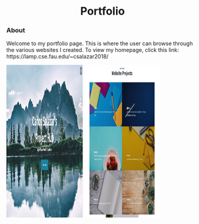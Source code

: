 <h1 align="center">Portfolio</h1>

<h3 align="left">About</h3>
<p>Welcome to my portfolio page. This is where the user can browse through the various websites I created. To view my homepage, click this link: https://lamp.cse.fau.edu/~csalazar2018/</p>

<img src="https://github.com/Commando20/Web-Development/blob/portfolio/assests/screenshots/homepage.JPG" width="200" height="400" align="center"/>
<img src="https://github.com/Commando20/Web-Development/blob/portfolio/assests/screenshots/listOfProjects.JPG" width="200" height="400" align="center"/>
